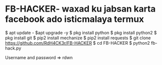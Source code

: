 # FB-HACKER-  waxad ku jabsan karta facebook ado isticmalaya termux 
$ apt update -
$apt upgrade -y
$ pkg install python 
$ pkg install python2 
$ pkg install git 
$ pip2 install mechanize 
$ pip2 install requests 
$ git clone https://github.com/RdH4CK3r/FB-HACKER 
$ cd FB-HACKER 
$ python2 fb-hack.py 


Username and password => rdwn 

